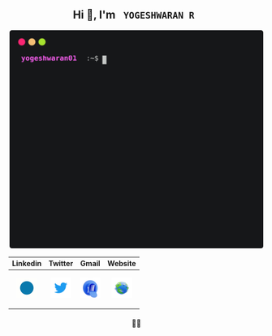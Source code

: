 <h2 align="center"> Hi 👋, I'm <code> YOGESHWARAN R </code> </h2>


<p align="center" >
    <a href="https://github.com/yogeshwaran01/github-stats-terminal-style">
        <img width="500px" src="https://raw.githubusercontent.com/yogeshwaran01/github-stats-terminal-style/master/github_stats.svg" alt="Github Stats" title="Terminal Style GitHub Stats">
    </a>
</p>


<div align="center">

| **Linkedin**  | **Twitter**  | **Gmail**  | **Website**  |
|:-:|:-:|:-:|:-:|
| <p align="center" ><a href="https://www.linkedin.com/in/yogeshwaran01/" title="Linkedin"><img src="./assets/linkedin.gif" alt="Linkedin" width="40px" height="40px"></a> </p>  |  <p align="center" ><a href="https://twitter.com/yogeshwaran01" title="Twitter"><img src="./assets/twitter.gif" alt="Twitter" width="40px" height="40px"></a> </p>  | <p align="center" ><a href="mailto:yogeshwaran01@protonmail.com" title="Gmail"><img src="./assets/mail.gif" alt="Gmail" width="40px" height="40px"></a> </p>  | <p align="center" ><a href="https://yogeshwaran01.github.io" title="Website"><img src="./assets/website.gif" alt="Website" width="40px" height="40px"></a> </p>  |

</div>


<h4 align="center">  👨‍💻  </h4>
